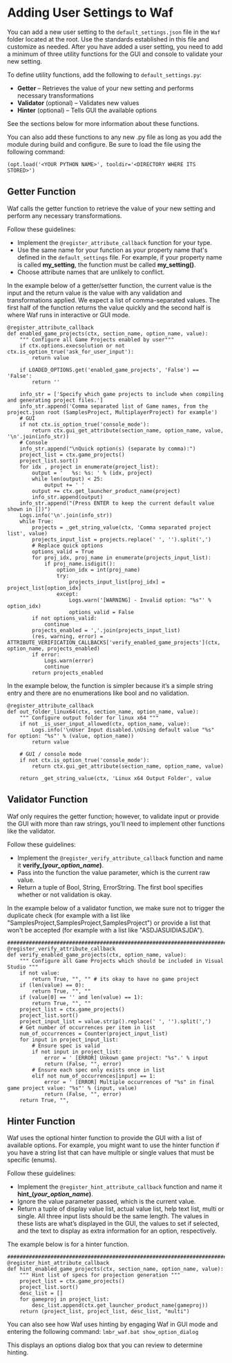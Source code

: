 # Adding User Settings to Waf<a name="waf-user-settings"></a>

You can add a new user setting to the `default_settings.json` file in the `Waf` folder located at the root\. Use the standards established in this file and customize as needed\. After you have added a user setting, you need to add a minimum of three utility functions for the GUI and console to validate your new setting\. 

To define utility functions, add the following to `default_settings.py`:
+ **Getter** – Retrieves the value of your new setting and performs necessary transformations
+ **Validator** \(optional\) – Validates new values
+ **Hinter** \(optional\) – Tells GUI the available options

See the sections below for more information about these functions\.

You can also add these functions to any new \.py file as long as you add the module during build and configure\. Be sure to load the file using the following command:

```
(opt.load('<YOUR PYTHON NAME>', tooldir='<DIRECTORY WHERE ITS STORED>')
```

## Getter Function<a name="waf-user-settings-getter"></a>

Waf calls the getter function to retrieve the value of your new setting and perform any necessary transformations\.

Follow these guidelines:
+ Implement the `@register_attribute_callback` function for your type\.
+ Use the same name for your function as your property name that's defined in the `default_settings` file\. For example, if your property name is called **my\_setting**, the function must be called **my\_setting\(\)**\.
+ Choose attribute names that are unlikely to conflict\.

In the example below of a getter/setter function, the current value is the input and the return value is the value with any validation and transformations applied\. We expect a list of comma\-separated values\. The first half of the function returns the value quickly and the second half is where Waf runs in interactive or GUI mode\.

```
@register_attribute_callback
def enabled_game_projects(ctx, section_name, option_name, value):
    """ Configure all Game Projects enabled by user"""
    if ctx.options.execsolution or not ctx.is_option_true('ask_for_user_input'):
        return value
 
    if LOADED_OPTIONS.get('enabled_game_projects', 'False') == 'False':
        return ''
 
    info_str = ['Specify which game projects to include when compiling and generating project files.']
    info_str.append('Comma separated list of Game names, from the project.json root (SamplesProject, MultiplayerProject) for example')
    # GUI
    if not ctx.is_option_true('console_mode'):
        return ctx.gui_get_attribute(section_name, option_name, value, '\n'.join(info_str))
    # Console
    info_str.append("\nQuick option(s) (separate by comma):")
    project_list = ctx.game_projects()
    project_list.sort()
    for idx , project in enumerate(project_list):
        output = '   %s: %s: ' % (idx, project)
        while len(output) < 25:
            output += ' '
        output += ctx.get_launcher_product_name(project)
        info_str.append(output)
    info_str.append("(Press ENTER to keep the current default value shown in [])")
    Logs.info('\n'.join(info_str))
    while True:
        projects = _get_string_value(ctx, 'Comma separated project list', value)
        projects_input_list = projects.replace(' ', '').split(',')
        # Replace quick options
        options_valid = True
        for proj_idx, proj_name in enumerate(projects_input_list):
            if proj_name.isdigit():
                option_idx = int(proj_name)
                try:
                    projects_input_list[proj_idx] = project_list[option_idx]
                except:
                    Logs.warn('[WARNING] - Invalid option: "%s"' % option_idx)
                    options_valid = False
        if not options_valid:
            continue
        projects_enabled = ','.join(projects_input_list)
        (res, warning, error) = ATTRIBUTE_VERIFICATION_CALLBACKS['verify_enabled_game_projects'](ctx, option_name, projects_enabled)
        if error:
            Logs.warn(error)
            continue
        return projects_enabled
```

In the example below, the function is simpler because it’s a simple string entry and there are no enumerations like bool and no validation\.

```
@register_attribute_callback   
def out_folder_linux64(ctx, section_name, option_name, value):
    """ Configure output folder for linux x64 """
    if not _is_user_input_allowed(ctx, option_name, value):
        Logs.info('\nUser Input disabled.\nUsing default value "%s" for option: "%s"' % (value, option_name))
        return value
         
    # GUI / console mode
    if not ctx.is_option_true('console_mode'):
        return ctx.gui_get_attribute(section_name, option_name, value)
         
    return _get_string_value(ctx, 'Linux x64 Output Folder', value
```

## Validator Function<a name="waf-user-settings-validator"></a>

Waf only requires the getter function; however, to validate input or provide the GUI with more than raw strings, you'll need to implement other functions like the validator\.

Follow these guidelines:
+ Implement the `@register_verify_attribute_callback` function and name it **verify\_\(*your\_option\_name*\)**\.
+ Pass into the function the value parameter, which is the current raw value\.
+ Return a tuple of Bool, String, ErrorString\. The first bool specifies whether or not validation is okay\.

In the example below of a validator function, we make sure not to trigger the duplicate check \(for example with a list like "SamplesProject,SamplesProject,SamplesProject"\) or provide a list that won't be accepted \(for example with a list like "ASDJASUIDIASJDA"\)\.

```
###############################################################################
@register_verify_attribute_callback
def verify_enabled_game_projects(ctx, option_name, value):
    """ Configure all Game Projects which should be included in Visual Studio """
    if not value:
        return True, "", "" # its okay to have no game project
    if (len(value) == 0):
        return True, "", ""
    if (value[0] == '' and len(value) == 1):
        return True, "", ""
    project_list = ctx.game_projects()
    project_list.sort()
    project_input_list = value.strip().replace(' ', '').split(',')
    # Get number of occurrences per item in list
    num_of_occurrences = Counter(project_input_list)
    for input in project_input_list:
        # Ensure spec is valid
        if not input in project_list:
            error = ' [ERROR] Unkown game project: "%s".' % input
            return (False, "", error)
        # Ensure each spec only exists once in list
        elif not num_of_occurrences[input] == 1:
            error = ' [ERROR] Multiple occurrences of "%s" in final game project value: "%s"' % (input, value)
            return (False, "", error)
    return True, "",
```

## Hinter Function<a name="waf-user-settings-hinter"></a>

Waf uses the optional hinter function to provide the GUI with a list of available options\. For example, you might want to use the hinter function if you have a string list that can have multiple or single values that must be specific \(enums\)\.

Follow these guidelines:
+ Implement the `@register_hint_attribute_callback` function and name it **hint\_\(*your\_option\_name*\)**\.
+ Ignore the value parameter passed, which is the current value\.
+ Return a tuple of display value list, actual value list, help text list, multi or single\. All three input lists should be the same length\. The values in these lists are what’s displayed in the GUI, the values to set if selected, and the text to display as extra information for an option, respectively\.

The example below is for a hinter function\.

```
###############################################################################
@register_hint_attribute_callback
def hint_enabled_game_projects(ctx, section_name, option_name, value):
    """ Hint list of specs for projection generation """
    project_list = ctx.game_projects()
    project_list.sort()
    desc_list = []
    for gameproj in project_list:
        desc_list.append(ctx.get_launcher_product_name(gameproj))
    return (project_list, project_list, desc_list, "multi")
```

You can also see how Waf uses hinting by engaging Waf in GUI mode and entering the following command: `lmbr_waf.bat show_option_dialog` 

This displays an options dialog box that you can review to determine hinting\.